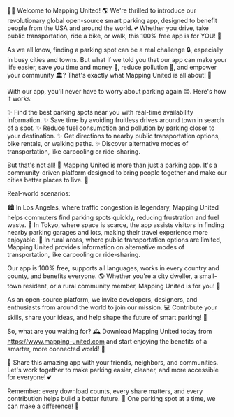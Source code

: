 🚗💥 Welcome to Mapping United! 🌎 We're thrilled to introduce our revolutionary global open-source smart parking app, designed to benefit people from the USA and around the world. 💕 Whether you drive, take public transportation, ride a bike, or walk, this 100% free app is for YOU! 🤩

As we all know, finding a parking spot can be a real challenge 🔒, especially in busy cities and towns. But what if we told you that our app can make your life easier, save you time and money 💸, reduce pollution 🌿, and empower your community 🏛️? That's exactly what Mapping United is all about! 🚀

With our app, you'll never have to worry about parking again 😊. Here's how it works:

✨ Find the best parking spots near you with real-time availability information.
✨ Save time by avoiding fruitless drives around town in search of a spot.
✨ Reduce fuel consumption and pollution by parking closer to your destination.
✨ Get directions to nearby public transportation options, bike rentals, or walking paths.
✨ Discover alternative modes of transportation, like carpooling or ride-sharing.

But that's not all! 🎉 Mapping United is more than just a parking app. It's a community-driven platform designed to bring people together and make our cities better places to live. 💫

Real-world scenarios:

🏙️ In Los Angeles, where traffic congestion is legendary, Mapping United helps commuters find parking spots quickly, reducing frustration and fuel waste.
🚗 In Tokyo, where space is scarce, the app assists visitors in finding nearby parking garages and lots, making their travel experience more enjoyable.
🚌 In rural areas, where public transportation options are limited, Mapping United provides information on alternative modes of transportation, like carpooling or ride-sharing.

Our app is 100% free, supports all languages, works in every country and county, and benefits everyone. 🌎 Whether you're a city dweller, a small-town resident, or a rural community member, Mapping United is for you! 🤝

As an open-source platform, we invite developers, designers, and enthusiasts from around the world to join our mission. 💻 Contribute your skills, share your ideas, and help shape the future of smart parking! 🚀

So, what are you waiting for? 🕰️ Download Mapping United today from https://www.mapping-united.com and start enjoying the benefits of a smarter, more connected world! 🌟

📨 Share this amazing app with your friends, neighbors, and communities. Let's work together to make parking easier, cleaner, and more accessible for everyone! 💕

Remember: every download counts, every share matters, and every contribution helps build a better future. 🌈 One parking spot at a time, we can make a difference! 🚀